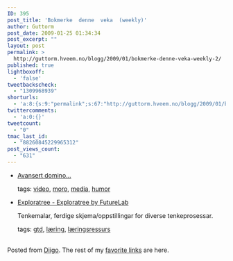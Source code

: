 ```yaml
---
ID: 395
post_title: 'Bokmerke  denne  veka  (weekly)'
author: Guttorm
post_date: 2009-01-25 01:34:34
post_excerpt: ""
layout: post
permalink: >
  http://guttorm.hveem.no/blogg/2009/01/bokmerke-denne-veka-weekly-2/
published: true
lightboxoff:
  - 'false'
tweetbackscheck:
  - "1309968939"
shorturls:
  - 'a:8:{s:9:"permalink";s:67:"http://guttorm.hveem.no/blogg/2009/01/bokmerke-denne-veka-weekly-2/";s:7:"tinyurl";s:25:"http://tinyurl.com/cqc4jf";s:4:"isgd";s:17:"http://is.gd/h6UD";s:5:"bitly";s:20:"http://bit.ly/4tA7uO";s:5:"snipr";s:22:"http://snipr.com/ao4g8";s:5:"snurl";s:22:"http://snurl.com/ao4g8";s:7:"snipurl";s:24:"http://snipurl.com/ao4g8";s:4:"trim";s:17:"http://tr.im/ceg9";}'
twittercomments:
  - 'a:0:{}'
tweetcount:
  - "0"
tmac_last_id:
  - "88260845229965312"
post_views_count:
  - "631"
---
```

<ul class='diigo-linkroll'><li><p class='diigo-link'><a rel='nofollow' href='http://www.chilloutzone.de/files/player.swf?b=10&l=197&u=ILLUMllSOOAvIF//P_LxP92A42lCHCeeWCejXnHAS/c'>Avansert domino...</a></p><p class='diigo-tags'><a style='color:#000 !important;text-decoration:none !important;' href='http://www.diigo.com/cloud/guttorm1979'>tags</a>: <a href='http://www.diigo.com/user/guttorm1979/video'>video</a>, <a href='http://www.diigo.com/user/guttorm1979/moro'>moro</a>, <a href='http://www.diigo.com/user/guttorm1979/media'>media</a>, <a href='http://www.diigo.com/user/guttorm1979/humor'>humor</a></p></li><li><p class='diigo-link'><a rel='nofollow' href='http://www.exploratree.org.uk'>Exploratree - Exploratree by FutureLab</a></p><p class='diigo-description'>Tenkemalar, ferdige skjema/oppstillingar for diverse tenkeprosessar.</p><p class='diigo-tags'><a style='color:#000 !important;text-decoration:none !important;' href='http://www.diigo.com/cloud/guttorm1979'>tags</a>: <a href='http://www.diigo.com/user/guttorm1979/gtd'>gtd</a>, <a href='http://www.diigo.com/user/guttorm1979/læring'>læring</a>, <a href='http://www.diigo.com/user/guttorm1979/læringsressurs'>læringsressurs</a></p></li></ul><br />Posted from <a href='http://www.diigo.com'>Diigo</a>. The rest of my <a href='http://www.diigo.com/user/guttorm1979'>favorite links</a> are here.